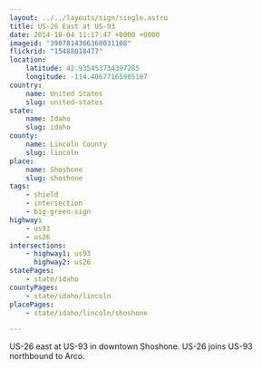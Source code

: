 ```yaml
---
layout: ../../layouts/sign/single.astro
title: US-26 East at US-93
date: 2014-10-04 11:17:47 +0000 +0000
imageid: "3907814366368031108"
flickrid: "15488018477"
location:
    latitude: 42.935453734397285
    longitude: -114.40677165985107
country:
    name: United States
    slug: united-states
state:
    name: Idaho
    slug: idaho
county:
    name: Lincoln County
    slug: lincoln
place:
    name: Shoshone
    slug: shoshone
tags:
    - shield
    - intersection
    - big-green-sign
highway:
    - us93
    - us26
intersections:
    - highway1: us93
      highway2: us26
statePages:
    - state/idaho
countyPages:
    - state/idaho/lincoln
placePages:
    - state/idaho/lincoln/shoshone

---
```

US-26 east at US-93 in downtown Shoshone.  US-26 joins US-93 northbound to Arco.